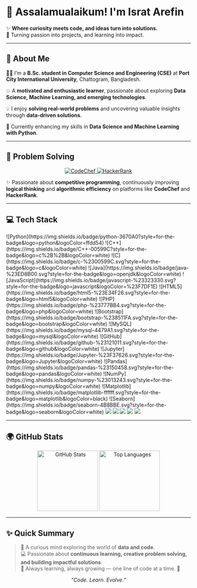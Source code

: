 # 🧕 Assalamualaikum! I'm Israt Arefin
✨ **Where curiosity meets code, and ideas turn into solutions.**  
💫 Turning passion into projects, and learning into impact.

---

## 💫 About Me

👩‍🎓 I’m a **B.Sc. student in Computer Science and Engineering (CSE)** at **Port City International University**, Chattogram, Bangladesh.  

💥 A **motivated and enthusiastic learner**, passionate about exploring **Data Science, Machine Learning, and emerging technologies**.  

💡 I enjoy **solving real-world problems** and uncovering valuable insights through **data-driven solutions**.  

🚀 Currently enhancing my skills in **Data Science and Machine Learning with Python**.

---

## 🧠 Problem Solving

<p align="center">
  <a href="https://www.codechef.com/users/israt_arefin" target="_blank">
    <img src="https://img.shields.io/badge/CodeChef-5B4638?style=for-the-badge&logo=codechef&logoColor=white" alt="CodeChef"/>
  </a>
  <a href="https://www.hackerrank.com/profile/israt_arefin" target="_blank">
    <img src="https://img.shields.io/badge/HackerRank-2EC866?style=for-the-badge&logo=hackerrank&logoColor=white" alt="HackerRank"/>
  </a>
</p>

✨ Passionate about **competitive programming**, continuously improving **logical thinking** and **algorithmic efficiency** on platforms like **CodeChef** and **HackerRank**.

---

## 💻 Tech Stack

<p align="left">
![Python](https://img.shields.io/badge/python-3670A0?style=for-the-badge&logo=python&logoColor=ffdd54)
![C++](https://img.shields.io/badge/C++-00599C?style=for-the-badge&logo=c%2B%2B&logoColor=white)
![C](https://img.shields.io/badge/c-%2300599C.svg?style=for-the-badge&logo=c&logoColor=white)  
![Java](https://img.shields.io/badge/java-%23ED8B00.svg?style=for-the-badge&logo=openjdk&logoColor=white)
![JavaScript](https://img.shields.io/badge/javascript-%23323330.svg?style=for-the-badge&logo=javascript&logoColor=%23F7DF1E)
![HTML5](https://img.shields.io/badge/html5-%23E34F26.svg?style=for-the-badge&logo=html5&logoColor=white)
![PHP](https://img.shields.io/badge/php-%23777BB4.svg?style=for-the-badge&logo=php&logoColor=white)
![Bootstrap](https://img.shields.io/badge/bootstrap-%238511FA.svg?style=for-the-badge&logo=bootstrap&logoColor=white)
![MySQL](https://img.shields.io/badge/mysql-4479A1.svg?style=for-the-badge&logo=mysql&logoColor=white)  
![GitHub](https://img.shields.io/badge/github-%23121011.svg?style=for-the-badge&logo=github&logoColor=white)
![Jupyter](https://img.shields.io/badge/Jupyter-%23F37626.svg?style=for-the-badge&logo=Jupyter&logoColor=white)
![Pandas](https://img.shields.io/badge/pandas-%23150458.svg?style=for-the-badge&logo=pandas&logoColor=white)
![NumPy](https://img.shields.io/badge/numpy-%23013243.svg?style=for-the-badge&logo=numpy&logoColor=white)
![Matplotlib](https://img.shields.io/badge/matplotlib-ffffff.svg?style=for-the-badge&logo=matplotlib&logoColor=black)
![Seaborn](https://img.shields.io/badge/seaborn-4B8BBE.svg?style=for-the-badge&logo=seaborn&logoColor=white)  
<img src="https://img.shields.io/badge/Arduino-00979D?style=for-the-badge&logo=arduino&logoColor=white">
<img src="https://img.shields.io/badge/ML%20Algorithms-F9A825?style=for-the-badge&logo=algorithmia&logoColor=white">
<img src="https://img.shields.io/badge/CNN-FF6F61?style=for-the-badge&logo=tensorflow&logoColor=white">
<img src="https://img.shields.io/badge/ANN-6A0DAD?style=for-the-badge&logo=keras&logoColor=white">
<img src="https://img.shields.io/badge/Cisco%20Packet%20Tracer-0078D7?style=for-the-badge&logo=cisco&logoColor=white">
</p>

---


## 🌍 GitHub Stats

<p align="center">
  <img src="https://github-readme-stats.vercel.app/api?username=IsratAfrin826&show_icons=true&theme=tokyonight" alt="GitHub Stats" height="165">
  <img src="https://github-readme-stats.vercel.app/api/top-langs/?username=IsratAfrin826&layout=compact&theme=tokyonight" alt="Top Languages" height="165">
</p>

---

## ✨ Quick Summary

> 💫 A curious mind exploring the world of **data and code**.  
> 💻 Passionate about **continuous learning, creative problem solving, and building impactful solutions**.  
> 🌱 Always learning, always growing — one line of code at a time. 🚀  

<p align="center">
  <i>“Code. Learn. Evolve.”</i>
</p>


